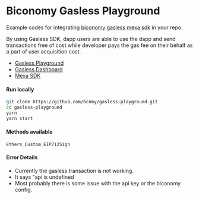 # Biconomy Gasless Playground

Example codes for integrating [biconomy gasless mexa sdk](https://github.com/bcnmy/mexa-sdk) in your repo.

By using Gasless SDK, dapp users are able to use the dapp and send transactions free of cost while developer pays the gas fee on their behalf as a part of user acquisition cost.

- [Gasless Playground]()
- [Gasless Dashboard](https://dashboard.biconomy.io)
- [Mexa SDK](https://github.com/bcnmy/mexa-sdk)

#### Run locally


```bash
git clone https://github.com/bcnmy/gasless-playground.git
cd gasless-playground
yarn
yarn start
```

#### Methods available


```
Ethers_Custom_EIP712Sign
```

#### Error Details
* Currently the gasless transaction is not working.
* It says "api is undefined
* Most probably there is some issue with the api key or the biconomy config.